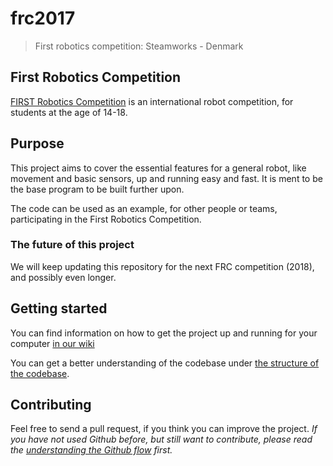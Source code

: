 # frc2017
> First robotics competition: Steamworks - Denmark

## First Robotics Competition
[FIRST Robotics Competition](https://www.firstinspires.org/robotics/frc) is an international robot competition, for students at the age of 14-18.

## Purpose
This project aims to cover the essential features for a general robot, like movement and basic sensors, up and running easy and fast. It is ment to be the base program to be built further upon.

The code can be used as an example, for other people or teams, participating in the First Robotics Competition.

### The future of this project
We will keep updating this repository for the next FRC competition (2018), and possibly even longer.

## Getting started
You can find information on how to get the project up and running for your computer [in our wiki](https://github.com/dk-robotics/frc2017/wiki)

You can get a better understanding of the codebase under [the structure of the codebase](https://github.com/dk-robotics/frc2017/wiki/Structure-of-the-codebase).

## Contributing
Feel free to send a pull request, if you think you can improve the project. _If you have not used Github before, but still want to contribute, please read the [understanding the Github flow](https://guides.github.com/introduction/flow/) first._
